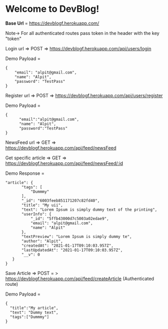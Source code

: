 # Welcome to DevBlog!
**Base Url** = https://devblogf.herokuapp.com/

Note-> For all authenticated routes pass token in the header with the key "token"

Login url => POST => https://devblogf.herokuapp.com/api/users/login

  Demo Payload = 
  ```` 
  { 
	  "email": "alpit@gmail.com",
	  "name": "Alpit",
	  "password": "TestPass" 
  } 
  ````

Register url => POST => https://devblogf.herokuapp.com/api/users/register

  Demo Payload = 
  ```` 
  { 
		"email":"alpit@gmail.com",
		"name": "Alpit",
		"password":"TestPass"
  } 
  ````

NewsFeed url => GET =>  https://devblogf.herokuapp.com/api/feed/newsFeed

Get specific article => GET => https://devblogf.herokuapp.com/api/feed/newsFeed/:id

Demo Response = 
 ````
 "article": {
        "tags": [
            "Dummmy"
        ],
        "_id": "6003feeb851171207c82fd40",
        "title": "My uii",
        "text": "Lorem Ipsum is simply dummy text of the printing",
        "userInfo": {
            "_id": "5ffb43000d7c5003a02edae9",
            "email": "alpit@gmail.com",
            "name": "Alpit"
        },
        "textPreview": "Lorem Ipsum is simply dummy te",
        "author": "Alpit",
        "createdAt": "2021-01-17T09:10:03.957Z",
        "lastUpdatedAt": "2021-01-17T09:10:03.957Z",
        "__v": 0
    }
}
````

Save Article => POST = > https://devblogf.herokuapp.com/api/feed/createArticle (Authenticated route)

 Demo Payload = 
  ```` 
{
	"title":"My article",
	"text": "Dummy text",
	"tags":["Dummmy"]
  } 
  ````
 